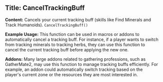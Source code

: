 ## Title: CancelTrackingBuff

**Content:**
Cancels your current tracking buff (skills like Find Minerals and Track Humanoids).
`CancelTrackingBuff()`

**Example Usage:**
This function can be used in macros or addons to automatically cancel a tracking buff. For instance, if a player wants to switch from tracking minerals to tracking herbs, they can use this function to cancel the current tracking buff before applying the new one.

**Addons:**
Many large addons related to gathering professions, such as GatherMate2, may use this function to manage tracking buffs efficiently. For example, an addon could automatically switch tracking based on the player's current zone or the resources they are most interested in.